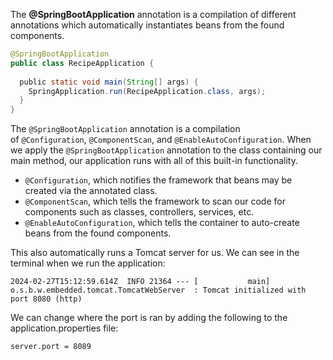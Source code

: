 
The **@SpringBootApplication** annotation is a compilation of different annotations which automatically instantiates beans from the found components.

``` java
@SpringBootApplication  
public class RecipeApplication {  
  
  public static void main(String[] args) {  
    SpringApplication.run(RecipeApplication.class, args);  
  }  
}
```


The `@SpringBootApplication` annotation is a compilation of `@Configuration`, `@ComponentScan`, and `@EnableAutoConfiguration`. When we apply the `@SpringBootApplication` annotation to the class containing our main method, our application runs with all of this built-in functionality.

- `@Configuration`, which notifies the framework that beans may be created via the annotated class.
- `@ComponentScan`, which tells the framework to scan our code for components such as classes, controllers, services, etc.
- `@EnableAutoConfiguration`, which tells the container to auto-create beans from the found components.

This also automatically runs a Tomcat server for us. We can see in the terminal when we run the application:

``` shell
2024-02-27T15:12:59.614Z  INFO 21364 --- [           main] o.s.b.w.embedded.tomcat.TomcatWebServer  : Tomcat initialized with port 8080 (http)

```

We can change where the port is ran by adding the following to the application.properties file:

``` properties
server.port = 8089
```


